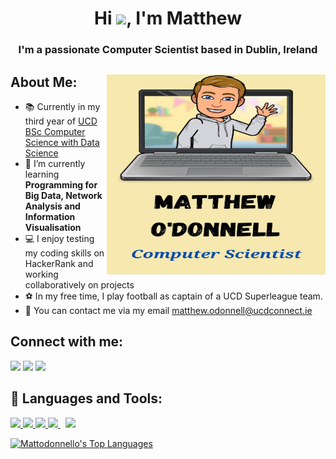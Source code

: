 <h1 align="center">Hi <img src="https://raw.githubusercontent.com/MartinHeinz/MartinHeinz/master/wave.gif" width="30px">, I'm Matthew</h1>
<h3 align="center">I'm a passionate Computer Scientist based in Dublin, Ireland</h3>

## About Me: <img align="right" width="350" height="320" src="https://github.com/Mattodonnello/Mattodonnello/blob/main/Greeting.jpg?raw=true"></a>
- 📚 Currently in my third year of [UCD BSc Computer Science with Data Science ](https://www.myucd.ie/courses/science/computer-science-data-science/)
- 🌱 I’m currently learning **Programming for Big Data, Network Analysis and Information Visualisation**
- 💻 I enjoy testing my coding skills on HackerRank and working collaboratively on projects
- ⚽ In my free time, I play football as captain of a UCD Superleague team.
- 📧 You can contact me via my email matthew.odonnell@ucdconnect.ie

## Connect with me:
<p align="left">

<a href = "https://www.linkedin.com/in/matthew-o-donnell-818222229/"><img src="https://img.icons8.com/fluent/48/000000/linkedin.png"/></a>
<a href = "https://twitter.com/mattodonnello"><img src="https://img.icons8.com/fluent/48/000000/twitter.png"/></a>
<a href = "https://www.instagram.com/mattodonnello/"><img src="https://img.icons8.com/fluent/48/000000/instagram-new.png"/></a>

</p>


## 🚀 Languages and Tools:

<p align="left"> 
    <a href="https://www.java.com" target="_blank"> <img src="https://img.icons8.com/color/48/000000/java-coffee-cup-logo.png"/> </a>
    <a href="https://www.cprogramming.com/" target="_blank"> <img src="https://img.icons8.com/color/48/000000/c-programming.png"/> </a>
    <a href="https://www.python.org" target="_blank"> <img src="https://img.icons8.com/color/48/000000/python.png"/> </a> 
    <a style="padding-right:8px;" href="https://www.mysql.com/" target="_blank"> <img src="https://img.icons8.com/fluent/50/000000/mysql-logo.png"/> </a>
    <a href="https://git-scm.com/" target="_blank"> <img src="https://img.icons8.com/color/48/000000/git.png"/> </a> 
</p>

<p align="left"> 
<a href="https://github.com/Mattodonnello/github-readme-stats"><img alt="Mattodonnello's Top Languages" src="https://github-readme-stats.vercel.app/api/top-langs/?username=Mattodonnello&langs_count=8&count_private=true&layout=compact&theme=react&hide_border=true&bg_color=0D1117" /></a> 
